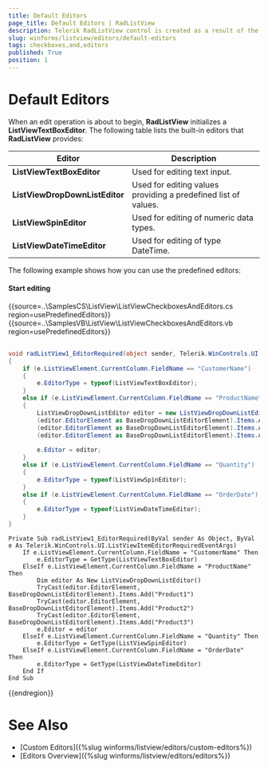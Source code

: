 ```yaml
---
title: Default Editors
page_title: Default Editors | RadListView
description: Telerik RadListView control is created as a result of the concord of the powerful data layer used by RadGridView and RadListControl, together with the outstanding Telerik Presentation Framework.
slug: winforms/listview/editors/default-editors
tags: checkboxes,and,editors
published: True
position: 1 
---
```


 
# Default Editors

When an edit operation is about to begin, **RadListView** initializes a **ListViewTextBoxEditor**. The following table lists the built-in editors that **RadListView** provides:

|Editor|Description|
|----|----|
|__ListViewTextBoxEditor__| Used for editing text input.|
|__ListViewDropDownListEditor__|Used for editing values providing a predefined list of values.|
|__ListViewSpinEditor__|Used for editing of numeric data types.|
|__ListViewDateTimeEditor__|Used for editing of type DateTime.|

The following example shows how you can use the predefined editors:

#### Start editing

{{source=..\SamplesCS\ListView\ListViewCheckboxesAndEditors.cs region=usePredefinedEditors}} 
{{source=..\SamplesVB\ListView\ListViewCheckboxesAndEditors.vb region=usePredefinedEditors}} 

````C#
        
void radListView1_EditorRequired(object sender, Telerik.WinControls.UI.ListViewItemEditorRequiredEventArgs e)
{
    if (e.ListViewElement.CurrentColumn.FieldName == "CustomerName")
    {
        e.EditorType = typeof(ListViewTextBoxEditor);
    }
    else if (e.ListViewElement.CurrentColumn.FieldName == "ProductName")
    {
        ListViewDropDownListEditor editor = new ListViewDropDownListEditor();
        (editor.EditorElement as BaseDropDownListEditorElement).Items.Add("Product1");
        (editor.EditorElement as BaseDropDownListEditorElement).Items.Add("Product2");
        (editor.EditorElement as BaseDropDownListEditorElement).Items.Add("Product3");
        
        e.Editor = editor;
    }
    else if (e.ListViewElement.CurrentColumn.FieldName == "Quantity")
    {
        e.EditorType = typeof(ListViewSpinEditor);
    }
    else if (e.ListViewElement.CurrentColumn.FieldName == "OrderDate")
    {
        e.EditorType = typeof(ListViewDateTimeEditor);
    }
}

````
````VB.NET
Private Sub radListView1_EditorRequired(ByVal sender As Object, ByVal e As Telerik.WinControls.UI.ListViewItemEditorRequiredEventArgs)
    If e.ListViewElement.CurrentColumn.FieldName = "CustomerName" Then
        e.EditorType = GetType(ListViewTextBoxEditor)
    ElseIf e.ListViewElement.CurrentColumn.FieldName = "ProductName" Then
        Dim editor As New ListViewDropDownListEditor()
        TryCast(editor.EditorElement, BaseDropDownListEditorElement).Items.Add("Product1")
        TryCast(editor.EditorElement, BaseDropDownListEditorElement).Items.Add("Product2")
        TryCast(editor.EditorElement, BaseDropDownListEditorElement).Items.Add("Product3")
        e.Editor = editor
    ElseIf e.ListViewElement.CurrentColumn.FieldName = "Quantity" Then
        e.EditorType = GetType(ListViewSpinEditor)
    ElseIf e.ListViewElement.CurrentColumn.FieldName = "OrderDate" Then
        e.EditorType = GetType(ListViewDateTimeEditor)
    End If
End Sub

````

{{endregion}} 

# See Also

* [Custom Editors]({%slug winforms/listview/editors/custom-editors%})	
* [Editors Overview]({%slug winforms/listview/editors/editors%})

